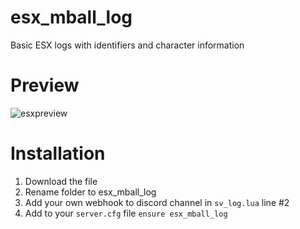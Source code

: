 # esx_mball_log
Basic ESX logs with identifiers and character information

# Preview
![esxpreview](https://user-images.githubusercontent.com/76224425/120218922-17091280-c243-11eb-84c8-47b3b53c5a13.png)

# Installation
1. Download the file
2. Rename folder to esx_mball_log
3. Add your own webhook to discord channel in `sv_log.lua` line #2
4. Add to your `server.cfg` file ```ensure esx_mball_log```
